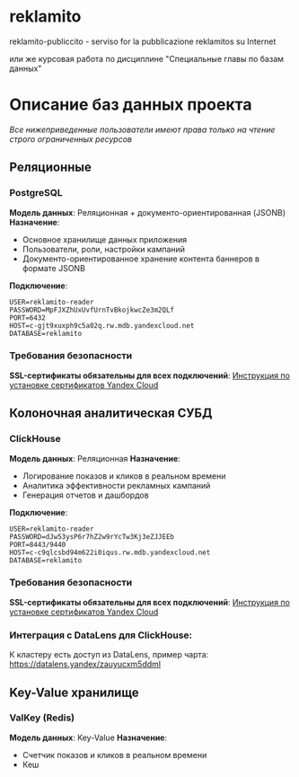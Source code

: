 # reklamito

reklamito-publiccito - serviso for la pubblicazione reklamitos su Internet

или же курсовая работа по дисциплине "Специальные главы по базам данных"


# Описание баз данных проекта
_Все нижеприведенные пользователи имеют права только на чтение строго ограниченных ресурсов_

## Реляционные

### PostgreSQL
**Модель данных**: Реляционная + документо-ориентированная (JSONB)
**Назначение**:
- Основное хранилище данных приложения
- Пользователи, роли, настройки кампаний
- Документо-ориентированное хранение контента баннеров в формате JSONB

**Подключение**:
```
USER=reklamito-reader
PASSWORD=MpFJXZhUxUvfUrnTvBkojkwcZe3m2QLf
PORT=6432
HOST=c-gjt9xuxph9c5a02q.rw.mdb.yandexcloud.net
DATABASE=reklamito
```

### Требования безопасности
**SSL-сертификаты обязательны для всех подключений**: [Инструкция по установке сертификатов Yandex Cloud](https://yandex.cloud/ru/docs/managed-postgresql/operations/connect#get-ssl-cert)


## Колоночная аналитическая СУБД

### ClickHouse
**Модель данных**: Реляционная
**Назначение**:
- Логирование показов и кликов в реальном времени
- Аналитика эффективности рекламных кампаний
- Генерация отчетов и дашбордов

**Подключение**:
```
USER=reklamito-reader
PASSWORD=dJw53ysP6r7hZ2w9rYcTw3Kj3eZJJEEb
PORT=8443/9440
HOST=c-c9qlcsbd94m622i0iqus.rw.mdb.yandexcloud.net
DATABASE=reklamito
```

### Требования безопасности
**SSL-сертификаты обязательны для всех подключений**: [Инструкция по установке сертификатов Yandex Cloud](https://yandex.cloud/ru/docs/managed-clickhouse/operations/connect/#configure-ssl)

### Интеграция с DataLens для ClickHouse:
К кластеру есть доступ из DataLens, пример чарта: https://datalens.yandex/zauyucxm5ddml

## Key-Value хранилище

### ValKey (Redis)
**Модель данных**: Key-Value
**Назначение**:
- Счетчик показов и кликов в реальном времени
- Кеш
